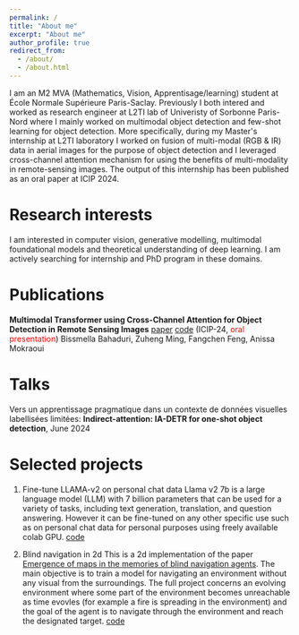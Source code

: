 ```yaml
---
permalink: /
title: "About me"
excerpt: "About me"
author_profile: true
redirect_from: 
  - /about/
  - /about.html
---
```


I am an M2 MVA (Mathematics, Vision, Apprentisage/learning) student at École Normale Supérieure Paris-Saclay. Previously I both intered and worked as research engineer at L2TI lab of Univeristy of Sorbonne Paris-Nord where I mainly worked on multimodal object detection and few-shot learning for object detection.
More specifically, during my Master's internship at L2TI laboratory I worked on fusion of multi-modal (RGB & IR) data in aerial images for the purpose of object detection and I leveraged cross-channel attention mechanism for using the benefits of multi-modality in remote-sensing images. The output of this internship has been published as an oral paper at ICIP 2024.


Research interests
======
I am interested in computer vision, generative modelling, multimodal foundational models and theoretical understanding of deep learning. I am actively searching for internship and PhD program in these domains.


Publications
======
**Multimodal Transformer using Cross-Channel Attention for Object Detection in Remote Sensing Images** [paper](https://arxiv.org/abs/2310.13876)   [code](https://github.com/Bissmella/Small-object-detection-transformers)
(ICIP-24, <span style="color:red">oral presentation</span>) Bissmella Bahaduri, Zuheng Ming, Fangchen Feng, Anissa Mokraoui

Talks
======
Vers un apprentissage pragmatique dans un contexte de données visuelles labellisées limitées:
**Indirect-attention: IA-DETR for one-shot object detection**, June 2024

Selected projects
======
1. Fine-tune LLAMA-v2 on personal chat data
Llama v2 7b is a large language model (LLM) with 7 billion parameters that can be used for a variety of tasks, including text generation, translation, and question answering. However it can be fine-tuned on any other specific use such as on personal chat data for personal purposes using freely available colab GPU.
[code](https://github.com/Bissmella/FineTune_llama_on_chat_data)

2. Blind navigation in 2d
This is a 2d implementation of the paper [Emergence of maps in the memories of blind navigation agents](https://arxiv.org/pdf/2301.13261). The main objective is to train a model for navigating an environment without any visual from the surroundings. The full project concerns an evolving environment where some part of the environment becomes unreachable as time evovles (for example a fire is spreading in the environment) and the goal of the agent is to navigate through the environment and reach the designated target. [code](https://github.com/Bissmella/Blind_navigation_2d.git)

<!-- For more info
------
More info about configuring academicpages can be found in [the guide](https://academicpages.github.io/markdown/). The [guides for the Minimal Mistakes theme](https://mmistakes.github.io/minimal-mistakes/docs/configuration/) (which this theme was forked from) might also be helpful.
 -->
